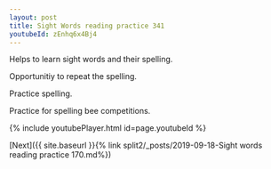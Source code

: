 ```yaml
---
layout: post
title: Sight Words reading practice 341
youtubeId: zEnhq6x4Bj4
---
```

 
 
Helps to learn sight words and their spelling.

Opportunitiy to repeat the spelling. 

Practice spelling. 
 
Practice for spelling bee competitions. 
 
{% include youtubePlayer.html id=page.youtubeId %}
 
 

[Next]({{ site.baseurl }}{% link  split2/_posts/2019-09-18-Sight words reading practice 170.md%})
 
